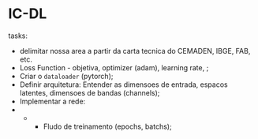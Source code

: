 # IC-DL

tasks:
- delimitar nossa area a partir da carta tecnica do CEMADEN, IBGE, FAB, etc.
- Loss Function - objetiva, optimizer (adam), learning rate, ; 
- Criar o ```dataloader``` (pytorch);
- Definir arquitetura: Entender as dimensoes de entrada, espacos latentes, dimensoes de bandas (channels);
- Implementar a rede:
- - - Fludo de treinamento (epochs, batchs);
